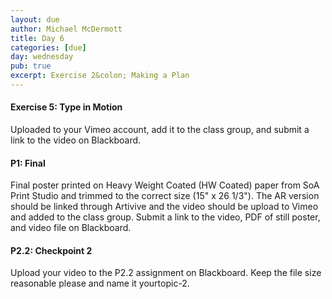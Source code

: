 ```yaml
---
layout: due
author: Michael McDermott
title: Day 6
categories: [due]
day: wednesday
pub: true
excerpt: Exercise 2&colon; Making a Plan
---
```

#### Exercise 5: Type in Motion
Uploaded to your Vimeo account, add it to the class group, and submit a link to the video on Blackboard.

#### P1: Final
Final poster printed on Heavy Weight Coated (HW Coated) paper from SoA Print Studio and trimmed to the correct size (15" x 26 1/3"). The AR version should be linked through Artivive and the video should be upload to Vimeo and added to the class group. Submit a link to the video, PDF of still poster, and video file on Blackboard.

#### P2.2: Checkpoint 2
Upload your video to the P2.2 assignment on Blackboard. Keep the file size reasonable please and name it yourtopic-2.

